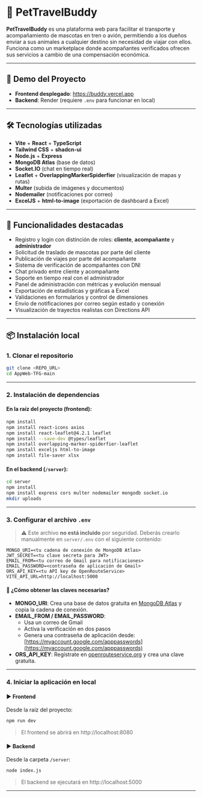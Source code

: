 # 🐾 PetTravelBuddy

**PetTravelBuddy** es una plataforma web para facilitar el transporte y acompañamiento de mascotas en tren o avión, permitiendo a los dueños enviar a sus animales a cualquier destino sin necesidad de viajar con ellos. Funciona como un marketplace donde acompañantes verificados ofrecen sus servicios a cambio de una compensación económica.

---

## 🔗 Demo del Proyecto

- **Frontend desplegado**: https://buddy.vercel.app  
- **Backend**: Render (requiere `.env` para funcionar en local)

---

## 🛠 Tecnologías utilizadas

- **Vite** + **React** + **TypeScript**
- **Tailwind CSS** + **shadcn-ui**
- **Node.js** + **Express**
- **MongoDB Atlas** (base de datos)
- **Socket.IO** (chat en tiempo real)
- **Leaflet** + **OverlappingMarkerSpiderfier** (visualización de mapas y rutas)
- **Multer** (subida de imágenes y documentos)
- **Nodemailer** (notificaciones por correo)
- **ExcelJS** + **html-to-image** (exportación de dashboard a Excel)

---

## 🧪 Funcionalidades destacadas

- Registro y login con distinción de roles: **cliente**, **acompañante** y **administrador**
- Solicitud de traslado de mascotas por parte del cliente
- Publicación de viajes por parte del acompañante
- Sistema de verificación de acompañantes con DNI
- Chat privado entre cliente y acompañante
- Soporte en tiempo real con el administrador
- Panel de administración con métricas y evolución mensual
- Exportación de estadísticas y gráficas a Excel
- Validaciones en formularios y control de dimensiones
- Envío de notificaciones por correo según estado y conexión
- Visualización de trayectos realistas con Directions API

---

## 📦 Instalación local

### 1. Clonar el repositorio

```bash
git clone <REPO_URL>
cd AppWeb-TFG-main
```

---

### 2. Instalación de dependencias

#### En la raíz del proyecto (frontend):

```bash
npm install
npm install react-icons axios
npm install react-leaflet@4.2.1 leaflet
npm install --save-dev @types/leaflet
npm install overlapping-marker-spiderfier-leaflet
npm install exceljs html-to-image
npm install file-saver xlsx
```

#### En el backend (`/server`):

```bash
cd server
npm install
npm install express cors multer nodemailer mongodb socket.io
mkdir uploads
```

---

### 3. Configurar el archivo `.env`

> ⚠️ Este archivo **no está incluido** por seguridad. Deberás crearlo manualmente en `server/.env` con el siguiente contenido:

```env
MONGO_URI=<tu cadena de conexión de MongoDB Atlas>
JWT_SECRET=<tu clave secreta para JWT>
EMAIL_FROM=<tu correo de Gmail para notificaciones>
EMAIL_PASSWORD=<contraseña de aplicación de Gmail>
ORS_API_KEY=<tu API key de OpenRouteService>
VITE_API_URL=http://localhost:5000
```

#### 🔑 ¿Cómo obtener las claves necesarias?

- **MONGO_URI**: Crea una base de datos gratuita en [MongoDB Atlas](https://www.mongodb.com/cloud/atlas) y copia la cadena de conexión.
- **EMAIL_FROM / EMAIL_PASSWORD**:
  - Usa un correo de Gmail
  - Activa la verificación en dos pasos
  - Genera una contraseña de aplicación desde: [https://myaccount.google.com/apppasswords](https://myaccount.google.com/apppasswords)
- **ORS_API_KEY**: Regístrate en [openrouteservice.org](https://openrouteservice.org/dev/#/signup) y crea una clave gratuita.

---

### 4. Iniciar la aplicación en local

#### ▶️ Frontend

Desde la raíz del proyecto:

```bash
npm run dev
```

> El frontend se abrirá en http://localhost:8080 

#### ▶️ Backend

Desde la carpeta `/server`:

```bash
node index.js
```

> El backend se ejecutará en http://localhost:5000

---

